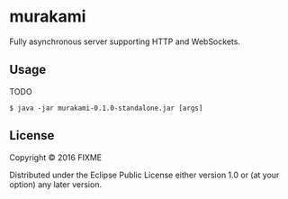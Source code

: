 # murakami

Fully asynchronous server supporting HTTP and WebSockets.

## Usage

TODO

    $ java -jar murakami-0.1.0-standalone.jar [args]

## License

Copyright © 2016 FIXME

Distributed under the Eclipse Public License either version 1.0 or (at
your option) any later version.
